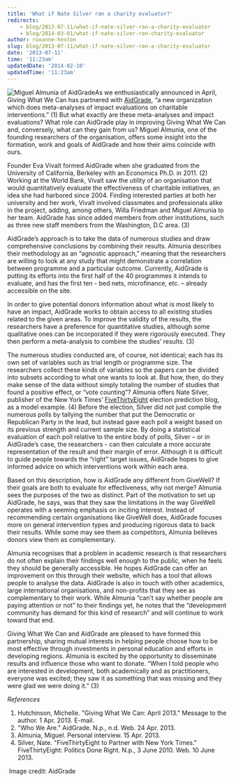 ```yaml
---
title: 'What if Nate Silver ran a charity evaluator?'
redirects:
    - blog/2013-07-11/what-if-nate-silver-ran-a-charity-evaluator
    - blog/2014-03-01/what-if-nate-silver-ran-charity-evaluator
author: roxanne-heston
slug: blog/2013-07-11/what-if-nate-silver-ran-a-charity-evaluator
date: '2013-07-11'
time: '11:23am'
updatedDate: '2014-02-10'
updatedTime: '11:23am'
---
```

![](http://www.ub-irea.com/Files/image/miguel_almunia-.jpg "Miguel Almunia of AidGrade")As we enthusiastically announced in April, Giving What We Can has partnered with [AidGrade](http://www.aidgrade.org), “a new organization which does meta-analyses of impact evaluations on charitable interventions.” (1) But what exactly are these meta-analyses and impact evaluations? What role can AidGrade play in improving Giving What We Can and, conversely, what can they gain from us? Miguel Almunia, one of the founding researchers of the organisation, offers some insight into the formation, work and goals of AidGrade and how their aims coincide with ours.

Founder Eva Vivalt formed AidGrade when she graduated from the University of California, Berkeley with an Economics Ph.D. in 2011\. (2) Working at the World Bank, Vivalt saw the utility of an organisation that would quantitatively evaluate the effectiveness of charitable initiatives, an idea she had harbored since 2004\. Finding interested parties at both her university and her work, Vivalt involved classmates and professionals alike in the project, adding, among others, Willa Friedman and Miguel Almunia to her team. AidGrade has since added members from other institutions, such as three new staff members from the Washington, D.C area. (3)

AidGrade’s approach is to take the data of numerous studies and draw comprehensive conclusions by combining their results. Almunia describes their methodology as an “agnostic approach,” meaning that the researchers are willing to look at any study that might demonstrate a correlation between programme and a particular outcome. Currently, AidGrade is putting its efforts into the first half of the 40 programmes it intends to evaluate, and has the first ten - bed nets, microfinance, etc. – already accessible on the site.

In order to give potential donors information about what is most likely to have an impact, AidGrade works to obtain access to all existing studies related to the given areas. To improve the validity of the results, the researchers have a preference for quantitative studies, although some qualitative ones can be incorporated if they were rigorously executed. They then perform a meta-analysis to combine the studies’ results. (3)

The numerous studies conducted are, of course, not identical; each has its own set of variables such as trial length or programme size. The researchers collect these kinds of variables so the papers can be divided into subsets according to what one wants to look at. But how, then, do they make sense of the data without simply totaling the number of studies that found a positive effect, or “vote counting”? Almunia offers Nate Silver, publisher of the New York Times’ [FiveThirtyEight](http://fivethirtyeight.blogs.nytimes.com/) election prediction blog, as a model example. (4) Before the election, Silver did not just compile the numerous polls by tallying the number that put the Democratic or Republican Party in the lead, but instead gave each poll a weight based on its previous strength and current sample size. By doing a statistical evaluation of each poll relative to the entire body of polls, Silver – or in AidGrade’s case, the researchers - can then calculate a more accurate representation of the result and their margin of error. Although it is difficult to guide people towards the “right” target issues, AidGrade hopes to give informed advice on which interventions work within each area.

Based on this description, how is AidGrade any different from GiveWell? If their goals are both to evaluate for effectiveness, why not merge? Almunia sees the purposes of the two as distinct. Part of the motivation to set up AidGrade, he says, was that they saw the limitations in the way GiveWell operates with a seeming emphasis on inciting interest. Instead of recommending certain organisations like GiveWell does, AidGrade focuses more on general intervention types and producing rigorous data to back their results. While some may see them as competitors, Almunia believes donors view them as complementary.

Almunia recognises that a problem in academic research is that researchers do not often explain their findings well enough to the public, when he feels they should be generally accessible. He hopes AidGrade can offer an improvement on this through their website, which has a tool that allows people to analyse the data. AidGrade is also in touch with other academics, large international organisations, and non-profits that they see as complementary to their work. While Almunia “can’t say whether people are paying attention or not” to their findings yet, he notes that the “development community has demand for this kind of research” and will continue to work toward that end.

Giving What We Can and AidGrade are pleased to have formed this partnership, sharing mutual interests in helping people choose how to be most effective through investments in personal education and efforts in developing regions. Almunia is excited by the opportunity to disseminate results and influence those who want to donate. “When I told people who are interested in development, both academically and as practitioners, everyone was excited; they saw it as something that was missing and they were glad we were doing it.” (3)

_References_

1.  Hutchinson, Michelle. "Giving What We Can: April 2013." Message to the author. 1 Apr. 2013\. E-mail.
2.  "Who We Are." AidGrade. N.p., n.d. Web. 24 Apr. 2013.
3.  Almunia, Miguel. Personal interview. 15 Apr. 2013.
4.  Silver, Nate. "FiveThirtyEight to Partner with New York Times." FiveThirtyEight: Politics Done Right. N.p., 3 June 2010\. Web. 10 June 2013.

 Image credit: AidGrade